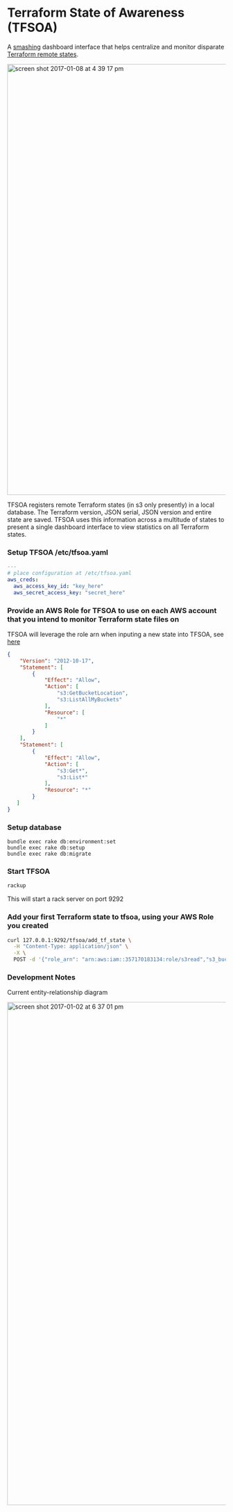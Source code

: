 # Terraform State of Awareness (TFSOA)

A [smashing](https://github.com/Smashing/smashing) dashboard interface that helps centralize
and monitor disparate [Terraform remote states](https://www.terraform.io/docs/state/).

<img width="992" alt="screen shot 2017-01-08 at 4 39 17 pm" src="https://cloud.githubusercontent.com/assets/538171/21755064/ad03c942-d5c1-11e6-991c-6e226f56b3e0.png">

TFSOA registers remote Terraform states (in s3 only presently) in a local database.
The Terraform version, JSON serial, JSON version and entire state are saved. TFSOA uses
this information across a multitude of states to present a single dashboard interface
to view statistics on all Terraform states.

### Setup TFSOA /etc/tfsoa.yaml

```yaml
---
# place configuration at /etc/tfsoa.yaml
aws_creds:
  aws_access_key_id: "key_here"
  aws_secret_access_key: "secret_here"
```

### Provide an AWS Role for TFSOA to use on each AWS account that you intend to monitor Terraform state files on

TFSOA will leverage the role arn when inputing a new state into TFSOA, see [here](https://github.com/sepulworld/tfsoa#add-your-first-terraform-state-to-tfsoa-using-your-aws-role-you-created)

```json
{
    "Version": "2012-10-17",
    "Statement": [
        {
            "Effect": "Allow",
            "Action": [
                "s3:GetBucketLocation",
                "s3:ListAllMyBuckets"
            ],
            "Resource": [
                "*"
            ]
        }
    ],
    "Statement": [
        {
            "Effect": "Allow",
            "Action": [
                "s3:Get*",
                "s3:List*"
            ],
            "Resource": "*"
        }
   ]
}
```

### Setup database

```
bundle exec rake db:environment:set
bundle exec rake db:setup
bundle exec rake db:migrate
```

### Start TFSOA

```bash
rackup
```
This will start a rack server on port 9292

### Add your first Terraform state to tfsoa, using your AWS Role you created

```bash
curl 127.0.0.1:9292/tfsoa/add_tf_state \
  -H "Content-Type: application/json" \
  -X \
  POST -d '{"role_arn": "arn:aws:iam::357170183134:role/s3read","s3_bucket_name": "terraform-autozane-remote-state","s3_bucket_key": "golang-app-dev/promotion/Terraform"}'
```

### Development Notes

Current entity-relationship diagram

<img width="1158" alt="screen shot 2017-01-02 at 6 37 01 pm" src="https://cloud.githubusercontent.com/assets/538171/21599015/e581df58-d11a-11e6-817f-3ea81895bd98.png">
